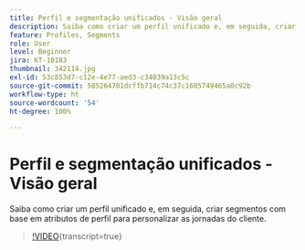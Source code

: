 ```yaml
---
title: Perfil e segmentação unificados - Visão geral
description: Saiba como criar um perfil unificado e, em seguida, criar segmentos com base em atributos de perfil para personalizar as jornadas do cliente.
feature: Profiles, Segments
role: User
level: Beginner
jira: KT-10183
thumbnail: 342114.jpg
exl-id: 53c853d7-c12e-4e77-aed3-c34039a13c5c
source-git-commit: 585264701dcffb714c74c37c1605749465a0c92b
workflow-type: ht
source-wordcount: '54'
ht-degree: 100%

---
```


# Perfil e segmentação unificados - Visão geral

Saiba como criar um perfil unificado e, em seguida, criar segmentos com base em atributos de perfil para personalizar as jornadas do cliente.

>[!VIDEO](https://video.tv.adobe.com/v/342114?quality=12&learn=on){transcript=true}
